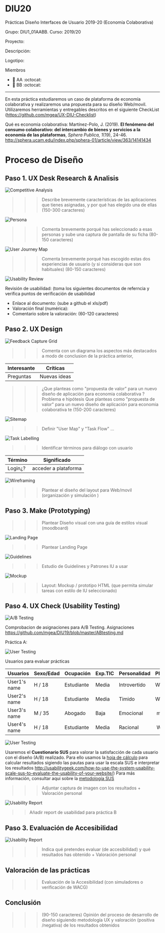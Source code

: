 # DIU20
Prácticas Diseño Interfaces de Usuario 2019-20 (Economía Colaborativa) 

Grupo: DIU1_01AABB.  Curso: 2019/20 

Proyecto: 

Descripción: 

Logotipo: 

Miembros
 * :bust_in_silhouette:   AA     :octocat:     
 * :bust_in_silhouette:  BB     :octocat:

----- 

En esta práctica estudiaremos un caso de plataforma de economía colaborativa y realizaremos una propuesta para su diseño Web/movil. Utilizaremos herramientas y entregables descritos en el siguiente CheckList (https://github.com/mgea/UX-DIU-Checklist) 


Qué es economia colaborativa: Martínez-Polo, J. (2019). **El fenómeno del consumo colaborativo: del intercambio de bienes y servicios a la economía de las plataformas**, *Sphera Publica, 1*(19), 24-46. http://sphera.ucam.edu/index.php/sphera-01/article/view/363/14141434

# Proceso de Diseño 

## Paso 1. UX Desk Research & Analisis 


![Competitive Analysis](img/1a_Competitive.png)
 
>>> Describe brevemente características de las aplicaciones que tienes asignadas, y por qué has elegido una de ellas (150-300 caracteres) 

![Persona](img/1b_Persona.png)

>>> Comenta brevemente porqué has seleccionado a esas personas y sube una captura de pantalla de su ficha  (80-150 caracteres)

![User Journey Map](img/1c_JourneyMap.png)

>>> Comenta brevemente porqué has escogido estas dos experiencias de usuario (y si consideras que son habituales) (80-150 caracteres) 

![Usability Review](img/1d_UsabilityReview.png)

Revisión de usabilidad: (toma los siguientes documentos de referncia y verifica puntos de verificación de  usabilidad 
 * Enlace al documento:  (sube a github el xls/pdf) 
 * Valoración final (numérica): 
 * Comentario sobre la valoración:  (60-120 caracteres)


## Paso 2. UX Design  


![Feedback Capture Grid](img/2a_Feeback.png)


>>> Comenta con un diagrama los aspectos más destacados a modo de conclusion de la práctica anterior,


 Interesante | Críticas     
| ------------- | -------
  Preguntas | Nuevas ideas
  
  
  
>>> ¿Que planteas como "propuesta de valor" para un nuevo diseño de aplicación para economia colaborativa ?
>>> Problema e hipótesis
>>>  Que planteas como "propuesta de valor" para un nuevo diseño de aplicación para economia colaborativa te
>>> (150-200 caracteres)

![Sitemap](img/2b_sitemap.png)

>>> Definir "User Map" y "Task Flow" ... 


![Task Labelling](img/2c_Labelling.png)

>>> Identificar términos para diálogo con usuario  

Término | Significado     
| ------------- | -------
  Login¿?  | acceder a plataforma


![Wireframing](img/2d_Wireframes.png)

>>> Plantear el  diseño del layout para Web/movil (organización y simulación ) 


## Paso 3. Make (Prototyping) 



>>> Plantear Diseño visual con una guía de estilos visual (moodboard) 

![Landing Page](img/landing-page.png)

>>> Plantear Landing Page 

![Guidelines](img/guidelines.png)
>>> Estudio de Guidelines y Patrones IU a usar 

![Mockup](img/mockup.png)

>>> Layout: Mockup / prototipo HTML  (que permita simular tareas con estilo de IU seleccionado)


## Paso 4. UX Check (Usability Testing) 

![A/B Testing](img/4a_ABTest.png)

Comprobacion de asignaciones para A/B Testing. Asignaciones https://github.com/mgea/DIU19/blob/master/ABtesting.md

Práctica A: 


![User Testing](img/4b_userTesting.png)


Usuarios para evaluar prácticas 


| Usuarios | Sexo/Edad     | Ocupación   |  Exp.TIC    | Personalidad | Plataforma | TestA/B
| ------------- | -------- | ----------- | ----------- | -----------  | ---------- | ----
| User1's name  | H / 18   | Estudiante  | Media       | Introvertido | Web.       | A 
| User2's name  | H / 18   | Estudiante  | Media       | Timido       | Web        | A 
| User3's name  | M / 35   | Abogado     | Baja        | Emocional    | móvil      | B 
| User4's name  | H / 18   | Estudiante  | Media       | Racional     | Web        | B 


![User Testing](img/4c_SUS.png)

Usaremos el **Cuestionario SUS** para valorar la satisfacción de cada usuario con el diseño (A/B) realizado. Para ello usamos la [hoja de cálculo](https://github.com/mgea/DIU19/blob/master/Cuestionario%20SUS%20DIU.xlsx) para calcular resultados sigiendo las pautas para usar la escala SUS e interpretar los resultados
http://usabilitygeek.com/how-to-use-the-system-usability-scale-sus-to-evaluate-the-usability-of-your-website/)
Para más información, consultar aquí sobre la [metodología SUS](https://cui.unige.ch/isi/icle-wiki/_media/ipm:test-suschapt.pdf)

>>> Adjuntar captura de imagen con los resultados + Valoración personal 




![Usability Report](img/4d_UsabilityReport.png)

>> Añadir report de usabilidad para práctica B 






## Paso 3. Evaluación de Accesibilidad  


![Usability Report](img/5q_evaluation.png)

>>> Indica qué pretendes evaluar (de accesibilidad) y qué resultados has obtenido + Valoración personal

## Valoración de las prácticas



>>> Evaluación de la Accesibilidad (con simuladores o verificación de WACG) 


## Conclusión 

>>> (90-150 caracteres) Opinión del proceso de desarrollo de diseño siguiendo metodología UX y valoración (positiva /negativa) de los resultados obtenidos  







